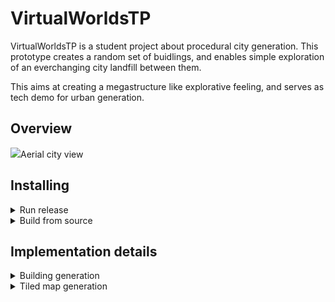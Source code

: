 # VirtualWorldsTP

VirtualWorldsTP is a student project about procedural city generation.
This prototype creates a random set of buidlings, and enables simple exploration of an everchanging city landfill between them.

This aims at creating a megastructure like explorative feeling, and serves as tech demo for urban generation.

## Overview

<img src="https://cdn.discordapp.com/attachments/889777542913982475/910547567891337246/unknown.png">Aerial city view</img>

## Installing

<details><summary>Run release</summary>
<p>
 
 - <a href="https://github.com/Ikeiwa/VirtualWorldsTP/releases/latest">Download latest version</a>

 - Run the release executable file. 

 </p>
</details>
<details><summary>Build from source</summary>
 
<p>

 - Clone the repository using git.
```bash
git clone https://github.com/Ikeiwa/VirtualWorldsTP
```
 - Open the root folder as a unity project:
 In unity hub:
 ```
 Installs > Install Editor > 2020.3.18f1
 Projects > Open > <Repository root path>
 ```
 
 - Either run in unity editor,
 or follow <a href="https://docs.unity3d.com/Manual/PublishingBuilds.html">Unity build procedure</a>.
 

</p>
</details>

## Implementation details

<details><summary>Building generation</summary>
<p>
<h3>Building definition</h3>
 
A building is defined by the following elements:
  - a <b>mesh</b>
  - a <b>2D position</b> on the map (x,z)
  - a <b>rectangular footprint</b> (sizeX,sizeZ)
  - a <b>procedural material structure</b> to customize the interior mapping shader for this specific building 
  - a <b>basetype</b> to generate the mesh
 
 Generating a building is as simple as:
 ```csharp
 // Initialize a new composer with a random seed
 BuildingComposer composer = new BuildingComposer(seed);
 // Compose a new building mesh of a given type, of the given size (in float, 1f = 1 meter).
 Mesh m = composer.ComposeNew(MetaBuildingType.Hive, 8, 8);
 // Instanciate the building prefab, containing the right materials already
 GameObject building = Instantiate(buildingPrefab, buildingRoot);
 // Add the mesh to the building instance
 building.GetComponent<MeshFilter>().mesh = buildingMesh;
 building.GetComponent<MeshCollider>().sharedMesh = buildingMesh;
 ```
 
 Note that this code does not procedurally generate random data for the interior mapping shader.<br/>
 To do so, you may use:
 ```csharp
  Material procMat = new Material(InteriorMapping);
  procMat.SetTextureScale(WindowsAlbedo,new Vector2(8,16));
        
 // TODO : change shader data here
        
 building.GetComponent<MeshRenderer>().material = procMat;
 ```
 
 Building types are limited to a set list of basetypes:
 ```csharp
 /// <summary>Meta type of building, generable by a <c>BuildingComposer</c></summary>
public enum MetaBuildingType {
    Debug, BrutalTower, DarkLordHQ, EmpireBuilding, Hive
}
```
Each basetype will generate differently according to the state of the composer's internal random number generator, providing diversity.<br/>
 If need be, it is possible to implement new basetypes:<br/>
 Start by adding an enum value of your type, with a compile time value.
  ```csharp
public enum MetaBuildingType {
    [...], mytypename
}
```
 In BuildingComposer.cs, add a function that takes a size and parametters you may need, and returns a mesh of your building contained within 0 and sizeN.
The minimal code to return a base with a cube on top is the following:
 ```csharp
 private Mesh ComposeMybuilding(float sizeX, float sizeZ) {
  var combine = GenCombineList();
  //Base
  CombineAdd(combine[1], PrimitiveFactory.GetMesh(PrimitiveType.Cube), new Vector3(sizeX / 2, 0.05f, sizeZ / 2), new Vector3(sizeX, 0.1f, sizeZ));
  // Cuve in the middle
  CombineAdd(combine[0], PrimitiveFactory.GetMesh(PrimitiveType.Cube), new Vector3(sizeX / 2, 0.6f, sizeZ / 2), new Vector3(1, 1, 1));
  return ComputeCombine(combine);
 }
 ```
 Then, simply add a mapping from your enum value to your function in the ComposeNew function:
 ```csharp
 Mesh toreturn = type switch {
  MetaBuildingType.BrutalTower => ComposeBrutalTower(sizeX, sizeZ)
  [...]
 ```
</p>
</details>
<details><summary>Tiled map generation</summary>
<p>
WIP
</p>
</details>
